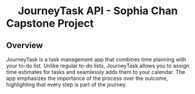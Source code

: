 # <img src="public/logos/journeytask-white-logo-cropped.svg" width=25px height=25px > JourneyTask API - Sophia Chan Capstone Project
## Overview
JourneyTask is a task management app that combines time planning with your to-do list. Unlike regular to-do lists, JourneyTask allows you to assign time estimates for tasks and seamlessly adds them to your calendar. The app emphasizes the importance of the process over the outcome, highlighting that every step is part of the journey.
